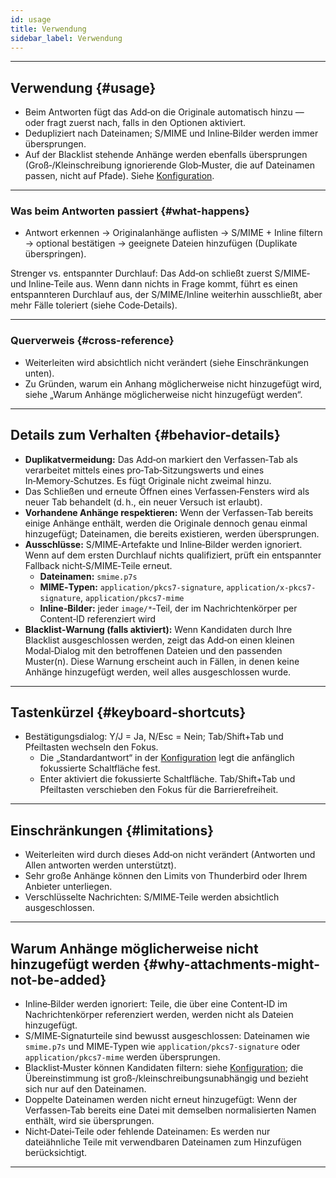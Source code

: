 ```yaml
---
id: usage
title: Verwendung
sidebar_label: Verwendung
---
```


---

## Verwendung {#usage}

- Beim Antworten fügt das Add‑on die Originale automatisch hinzu — oder fragt zuerst nach, falls in den Optionen aktiviert.
- Dedupliziert nach Dateinamen; S/MIME und Inline‑Bilder werden immer übersprungen.
- Auf der Blacklist stehende Anhänge werden ebenfalls übersprungen (Groß‑/Kleinschreibung ignorierende Glob‑Muster, die auf Dateinamen passen, nicht auf Pfade). Siehe [Konfiguration](configuration#blacklist-glob-patterns).

---

### Was beim Antworten passiert {#what-happens}

- Antwort erkennen → Originalanhänge auflisten → S/MIME + Inline filtern → optional bestätigen → geeignete Dateien hinzufügen (Duplikate überspringen).

Strenger vs. entspannter Durchlauf: Das Add‑on schließt zuerst S/MIME‑ und Inline‑Teile aus. Wenn dann nichts in Frage kommt, führt es einen entspannteren Durchlauf aus, der S/MIME/Inline weiterhin ausschließt, aber mehr Fälle toleriert (siehe Code‑Details).

---

### Querverweis {#cross-reference}

- Weiterleiten wird absichtlich nicht verändert (siehe Einschränkungen unten).
- Zu Gründen, warum ein Anhang möglicherweise nicht hinzugefügt wird, siehe „Warum Anhänge möglicherweise nicht hinzugefügt werden“.

---

## Details zum Verhalten {#behavior-details}

- **Duplikatvermeidung:** Das Add‑on markiert den Verfassen‑Tab als verarbeitet mittels eines pro‑Tab‑Sitzungswerts und eines In‑Memory‑Schutzes. Es fügt Originale nicht zweimal hinzu.
- Das Schließen und erneute Öffnen eines Verfassen‑Fensters wird als neuer Tab behandelt (d. h., ein neuer Versuch ist erlaubt).
- **Vorhandene Anhänge respektieren:** Wenn der Verfassen‑Tab bereits einige Anhänge enthält, werden die Originale dennoch genau einmal hinzugefügt; Dateinamen, die bereits existieren, werden übersprungen.
- **Ausschlüsse:** S/MIME‑Artefakte und Inline‑Bilder werden ignoriert. Wenn auf dem ersten Durchlauf nichts qualifiziert, prüft ein entspannter Fallback nicht‑S/MIME‑Teile erneut.
  - **Dateinamen:** `smime.p7s`
  - **MIME‑Typen:** `application/pkcs7-signature`, `application/x-pkcs7-signature`, `application/pkcs7-mime`
  - **Inline‑Bilder:** jeder `image/*`‑Teil, der im Nachrichtenkörper per Content‑ID referenziert wird
- **Blacklist‑Warnung (falls aktiviert):** Wenn Kandidaten durch Ihre Blacklist ausgeschlossen werden,
  zeigt das Add‑on einen kleinen Modal‑Dialog mit den betroffenen Dateien und den passenden
  Muster(n). Diese Warnung erscheint auch in Fällen, in denen keine Anhänge hinzugefügt werden,
  weil alles ausgeschlossen wurde.

---

## Tastenkürzel {#keyboard-shortcuts}

- Bestätigungsdialog: Y/J = Ja, N/Esc = Nein; Tab/Shift+Tab und Pfeiltasten wechseln den Fokus.
  - Die „Standardantwort“ in der [Konfiguration](configuration#confirmation) legt die anfänglich fokussierte Schaltfläche fest.
  - Enter aktiviert die fokussierte Schaltfläche. Tab/Shift+Tab und Pfeiltasten verschieben den Fokus für die Barrierefreiheit.

---

## Einschränkungen {#limitations}

- Weiterleiten wird durch dieses Add‑on nicht verändert (Antworten und Allen antworten werden unterstützt).
- Sehr große Anhänge können den Limits von Thunderbird oder Ihrem Anbieter unterliegen.
- Verschlüsselte Nachrichten: S/MIME‑Teile werden absichtlich ausgeschlossen.

---

## Warum Anhänge möglicherweise nicht hinzugefügt werden {#why-attachments-might-not-be-added}

- Inline‑Bilder werden ignoriert: Teile, die über eine Content‑ID im Nachrichtenkörper referenziert werden, werden nicht als Dateien hinzugefügt.
- S/MIME‑Signaturteile sind bewusst ausgeschlossen: Dateinamen wie `smime.p7s` und MIME‑Typen wie `application/pkcs7-signature` oder `application/pkcs7-mime` werden übersprungen.
- Blacklist‑Muster können Kandidaten filtern: siehe [Konfiguration](configuration#blacklist-glob-patterns); die Übereinstimmung ist groß‑/kleinschreibungsunabhängig und bezieht sich nur auf den Dateinamen.
- Doppelte Dateinamen werden nicht erneut hinzugefügt: Wenn der Verfassen‑Tab bereits eine Datei mit demselben normalisierten Namen enthält, wird sie übersprungen.
- Nicht‑Datei‑Teile oder fehlende Dateinamen: Es werden nur dateiähnliche Teile mit verwendbaren Dateinamen zum Hinzufügen berücksichtigt.

---
